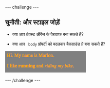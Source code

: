 \--- challenge \---

## चुनौती: और स्टाइल जोड़ें

+ क्या आप टेक्स्ट ऑरेंज के पैराग्राफ बना सकते हैं?

+ क्या आप ` body` प्रॉपर्टी को बदलकर बैकग्राउंड ग्रे बना सकते हैं?

![screenshot](images/birthday-more-style.png)

\--- /challenge \---
